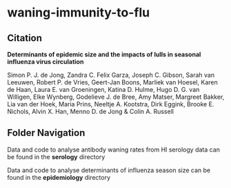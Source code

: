 # waning-immunity-to-flu

## Citation

**Determinants of epidemic size and the impacts of lulls in seasonal influenza virus circulation**

Simon P. J. de Jong, Zandra C. Felix Garza, Joseph C. Gibson, Sarah van Leeuwen, Robert P. de Vries, Geert-Jan Boons, Marliek van Hoesel, Karen de Haan, Laura E. van Groeningen, Katina D. Hulme, Hugo D. G. van Willigen, Elke Wynberg, Godelieve J. de Bree, Amy Matser, Margreet Bakker, Lia van der Hoek, Maria Prins, Neeltje A. Kootstra, Dirk Eggink, Brooke E. Nichols, Alvin X. Han, Menno D. de Jong & Colin A. Russell


## Folder Navigation

Data and code to analyse antibody waning rates from HI serology data can be found in the **serology** directory

Data and code to analyse determinants of influenza season size can be found in the **epidemiology** directory
